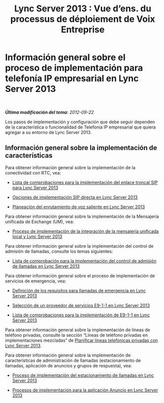 ﻿---
title: "Lync Server 2013 : Vue d’ens. du processus de déploiement de Voix Entreprise"
TOCTitle: Información general sobre el proceso de implementación para telefonía IP empresarial
ms:assetid: cf92adbe-aa90-4b05-8e1a-f3794ca68132
ms:mtpsurl: https://technet.microsoft.com/es-es/library/Gg398878(v=OCS.15)
ms:contentKeyID: 48276730
ms.date: 01/07/2017
mtps_version: v=OCS.15
ms.translationtype: HT
---

# Información general sobre el proceso de implementación para telefonía IP empresarial en Lync Server 2013

 

_**Última modificación del tema:** 2012-09-22_

Los pasos de implementación y configuración que debe seguir dependen de la característica o funcionalidad de Telefonía IP empresarial que quiera agregar a su entorno de Lync Server 2013.

## Información general sobre la implementación de características

Para obtener información general sobre la implementación de la conectividad con RTC, vea:

  - [Lista de comprobaciones para la implementación del enlace troncal SIP para Lync Server 2013](lync-server-2013-sip-trunk-deployment-checklist.md)

  - [Opciones de implementación SIP directa en Lync Server 2013](lync-server-2013-direct-sip-deployment-options.md)

  - [Planeación del enrutamiento de voz saliente en Lync Server 2013](lync-server-2013-planning-outbound-voice-routing.md)

Para obtener información general sobre la implementación de la Mensajería unificada de Exchange (UM), vea:

  - [Proceso de implementación de la integración de la mensajería unificada local y Lync Server 2013](lync-server-2013-deployment-process-for-integrating-on-premises-unified-messaging.md)

Para obtener información general sobre la implementación del control de admisión de llamadas, consulte los temas siguientes:

  - [Lista de comprobación para la implementación del control de admisión de llamadas en Lync Server 2013](lync-server-2013-deployment-checklist-for-call-admission-control.md)

Para obtener información general sobre el proceso de implementación de servicios de emergencia, vea:

  - [Definición de los requisitos para llamadas de emergencia en Lync Server 2013](lync-server-2013-defining-your-requirements-for-emergency-calls.md)

  - [Selección de un proveedor de servicios E9-1-1 en Lync Server 2013](lync-server-2013-choosing-an-e9-1-1-service-provider.md)

  - [Lista de comprobaciones para la implementación de E9-1-1 en Lync Server 2013](lync-server-2013-deployment-checklist-for-e9-1-1.md)

Para obtener información general sobre la implementación de líneas de teléfono privadas, consulte la sección “Líneas de teléfono privadas en implementaciones mezcladas” de [Planificar líneas telefónicas privadas con Lync Server 2013](lync-server-2013-planning-for-private-telephone-lines.md).

Para obtener información general sobre la implementación de características de administración de llamadas (estacionamiento de llamadas, aplicación de anuncios y grupos de respuesta), vea:

  - [Proceso de implementación del estacionamiento de llamadas en Lync Server 2013](lync-server-2013-deployment-process-for-call-park.md)

  - [Procesos de implementación para la aplicación Anuncio en Lync Server 2013](lync-server-2013-deployment-process-for-the-announcement-application.md)

